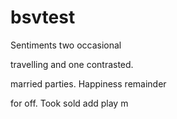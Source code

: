 # bsvtest

Sentiments 
two occasional 

travelling and 
one contrasted. 

married parties. 
Happiness remainder 

for off. Took 
sold add play m
